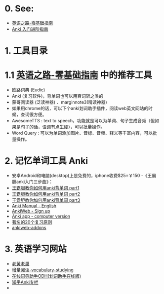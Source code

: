 # 0. See:
  - [英语之路-零基础指南](https://zhuanlan.zhihu.com/p/78623526)
  - [Anki 入门进阶指南](https://zhuanlan.zhihu.com/p/37057820)

# 1. 工具目录
# 1.1 [英语之路-零基础指南](https://zhuanlan.zhihu.com/p/78623526) 中的推荐工具

- 欧路词典 (Eudic) 
- Anki (复习软件)，背单词也可以用百词斩之类的 
- 蒙哥阅读器 (泛读神器) 、marginnote3(精读神器)
- 如果用chrome的话，可以下个anki划词助手插件，阅读web英文网站的时候，查词很方便。
- AwesomeTTS : text to speech，功能就是可以为单词、句子生成音频（但如果是句子的话，语调有点生硬），可以批量操作。 
- Word Query : 可以为单词添加图片、音标、音频、释义等丰富内容，可以批量操作。

# 2. 记忆单词工具 Anki
  - 安卓Android和电脑(desktop)上是免费的，iphone收费$25=￥150
  -《王霸胆anki入门三步曲》：
  - [王霸胆教你如何用anki背单词 part1](https://v.qq.com/x/cover/rgcpcek3q7n6633/y0168y68gxl.html)
  - [王霸胆教你如何用anki背单词 part2](https://v.qq.com/x/page/m0169d23jc9.html)
  - [王霸胆教你如何用anki背单词 part3](https://v.qq.com/x/page/t0169en8ecd.html)
  - [Anki Manual - English](https://docs.ankiweb.net/#/)
  - [AnkiWeb - Sign up](https://ankiweb.net/about)
  - [Anki app - computer version](https://apps.ankiweb.net/)
  - [著名的20个复习原则](https://www.supermemo.com/en/archives1990-2015/articles/20rules)
  - [ankiweb-addons](https://ankiweb.net/shared/addons/)

# 3. 英语学习网站
  - [老黄老巢](https://www.laohuang.net/)
  - [增量阅读-vocabulary-studying](https://www.laohuang.net/20170319/the-new-way-of-vocabulary-studying/)
  - [在线词典助手ODH(划词助手在线版)](https://www.laohuang.net/20180213/online-dictionary-helper/#comment-318) 
  - [知乎Anki专栏](https://zhuanlan.zhihu.com/-anki)
  - 

